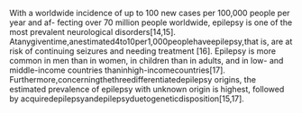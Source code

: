 With a worldwide incidence of up to 100 new cases per 100,000 people per year and af-
fecting over 70 million people worldwide, epilepsy is one of the most prevalent neurological
disorders[14,15]. Atanygiventime,anestimated4to10per1,000peoplehaveepilepsy,that
is, are at risk of continuing seizures and needing treatment [16]. Epilepsy is more common
in men than in women, in children than in adults, and in low- and middle-income countries
thaninhigh-incomecountries[17]. Furthermore,concerningthethreedifferentiatedepilepsy
origins, the estimated prevalence of epilepsy with unknown origin is highest, followed by
acquiredepilepsyandepilepsyduetogeneticdisposition[15,17].